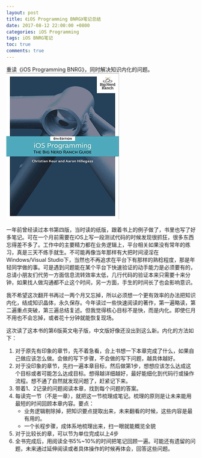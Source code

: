 ```yaml
---
layout: post
title: 《iOS Programming BNRG》笔记总结
date: 2017-08-12 22:00:00 +0800
categories: iOS Programming
tags: iOS BNRG笔记
toc: true
comments: true
---
```

重读《iOS Programming BNRG》，同时解决知识内化的问题。
![](0812iOSProgrammingBNRG/img01.png)
<!-- more -->

一年前曾经读过本书第四版，当时读的纸版，跟着书上的例子做了，书里也写了好多笔记。可在一个月前需要在iOS上写一段测试代码的时候发现很抓狂，很多东西忘得差不多了。工作中的主要精力都在业务逻辑上，平台相关如果没有常年的练习，真是三天不练手就生。不可能再像当年那样有大把时间浸淫在Windows/Visual Studio下，当然也不再追求在平台下有那样的熟稔程度，那是年轻同学做的事。可是遇到问题能在某个平台下快速验证的动手能力是必须要有的，总请小朋友们代劳一方面信息流转效率太低，几行代码的验证本来只需要十来分钟，如果找人做沟通都不止这个时间，另一方面，手生的时间长了也会影响意识。

我不希望这次翻开书再过一两个月又忘掉，所以必须想一个更有效率的办法把知识内化，结成知识晶体，永久保存。今年读过一些快速阅读的著作，第一遍略读，第二遍重点突破，第三遍总结复述。但我觉得核心目标不是快，而是内化。即使仨月不用也不会忘掉，或者花十分钟就能恢复现场。

这次读了这本书的第6版英文电子版，中文版好像还没出到这么新。内化的方法如下：
1. 对于原先有印象的章节，先不着急看，合上书想一下本章完成了什么，如果自己做应该怎么做。会做的写下步骤，不会做的写下问题，越具体越好。
2. 对于没印象的章节，先扫一遍本章目标，然后做第1步，想想应该怎么达成这个目标或者可能怎么达成目标。想得越详细越好，最好能细化到代码行或操作流程。想不通了自然就发现问题了，赶紧记下来。
3. 带着1、2记录的问题阅读本章，找到每个问题的答案。
4. 每读完一节（不是一章），就把这一节梳理成笔记。梳理的原则是让未来能用最短的时间回顾本章内容。要点：
    - 业务逻辑剔除掉，把知识要点提取出来，未来翻看的时候，这些内容是最有用的。
    - 一个长程步骤，成体系地梳理出来，扫一眼就能概览全貌
5. 对于比较长的章，可以节为单位完成以上4步
6. 全书完成后，用阅读全书5%~10%的时间把笔记回顾一遍。可能还有遗留的问题，未来通过延伸阅读或者具体操作的时候再体会，回答这些问题。